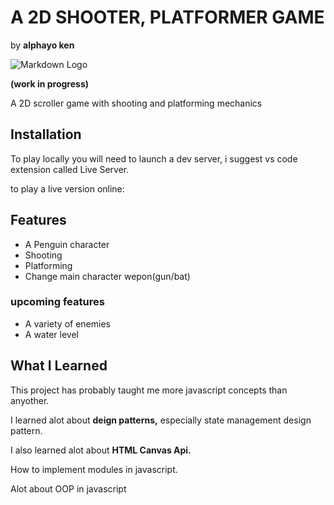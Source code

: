 # A 2D SHOOTER, PLATFORMER GAME
by __alphayo ken__

![Markdown Logo](https://i.ibb.co/3BFW28S/shooter.png)

__(work in progress)__

A 2D scroller game with shooting and platforming mechanics

## __Installation__

To play locally you will need to launch a dev server, i suggest vs code extension called Live Server.

to play a live version online:



## __Features__


* A Penguin character
* Shooting
* Platforming
* Change main character wepon(gun/bat) 

### __upcoming features__
* A variety of enemies
* A water level


## __What I Learned__

This project has probably taught me more javascript concepts than anyother.

I learned alot about __deign patterns,__ 
especially state management design pattern.

I also learned alot about __HTML Canvas Api.__

How to implement modules in javascript.

Alot about OOP in javascript

